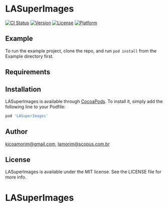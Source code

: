# LASuperImages

[![CI Status](https://img.shields.io/travis/kicoamorim@gmail.com/LASuperImages.svg?style=flat)](https://travis-ci.org/kicoamorim@gmail.com/LASuperImages)
[![Version](https://img.shields.io/cocoapods/v/LASuperImages.svg?style=flat)](https://cocoapods.org/pods/LASuperImages)
[![License](https://img.shields.io/cocoapods/l/LASuperImages.svg?style=flat)](https://cocoapods.org/pods/LASuperImages)
[![Platform](https://img.shields.io/cocoapods/p/LASuperImages.svg?style=flat)](https://cocoapods.org/pods/LASuperImages)

## Example

To run the example project, clone the repo, and run `pod install` from the Example directory first.

## Requirements

## Installation

LASuperImages is available through [CocoaPods](https://cocoapods.org). To install
it, simply add the following line to your Podfile:

```ruby
pod 'LASuperImages'
```

## Author

kicoamorim@gmail.com, lamorim@scopus.com.br

## License

LASuperImages is available under the MIT license. See the LICENSE file for more info.
# LASuperImages
